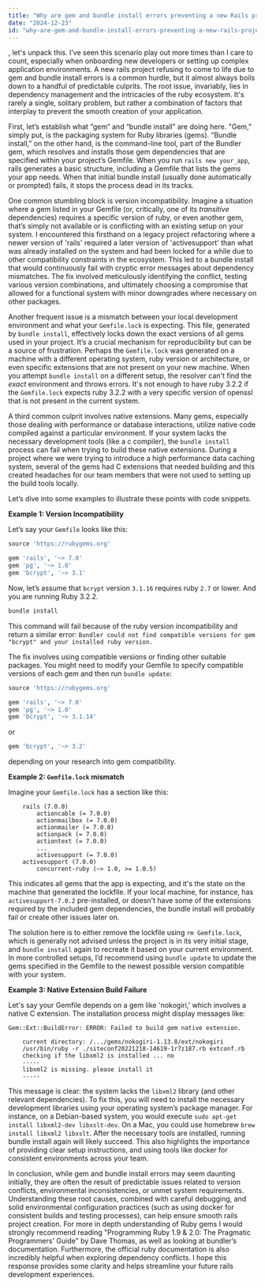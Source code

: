 ```yaml
---
title: "Why are gem and bundle install errors preventing a new Rails project creation?"
date: "2024-12-23"
id: "why-are-gem-and-bundle-install-errors-preventing-a-new-rails-project-creation"
---
```


, let's unpack this. I’ve seen this scenario play out more times than I care to count, especially when onboarding new developers or setting up complex application environments. A new rails project refusing to come to life due to gem and bundle install errors is a common hurdle, but it almost always boils down to a handful of predictable culprits. The root issue, invariably, lies in dependency management and the intricacies of the ruby ecosystem. It's rarely a single, solitary problem, but rather a combination of factors that interplay to prevent the smooth creation of your application.

First, let’s establish what “gem” and “bundle install” are doing here. "Gem," simply put, is the packaging system for Ruby libraries (gems). “Bundle install,” on the other hand, is the command-line tool, part of the Bundler gem, which resolves and installs those gem dependencies that are specified within your project’s Gemfile. When you run `rails new your_app`, rails generates a basic structure, including a Gemfile that lists the gems your app needs. When that initial bundle install (usually done automatically or prompted) fails, it stops the process dead in its tracks.

One common stumbling block is version incompatibility. Imagine a situation where a gem listed in your Gemfile (or, critically, one of its *transitive* dependencies) requires a specific version of ruby, or even another gem, that’s simply not available or is conflicting with an existing setup on your system. I encountered this firsthand on a legacy project refactoring where a newer version of 'rails' required a later version of 'activesupport' than what was already installed on the system and had been locked for a while due to other compatibility constraints in the ecosystem. This led to a bundle install that would continuously fail with cryptic error messages about dependency mismatches. The fix involved meticulously identifying the conflict, testing various version combinations, and ultimately choosing a compromise that allowed for a functional system with minor downgrades where necessary on other packages.

Another frequent issue is a mismatch between your local development environment and what your `Gemfile.lock` is expecting. This file, generated by `bundle install`, effectively locks down the exact versions of all gems used in your project. It’s a crucial mechanism for reproducibility but can be a source of frustration. Perhaps the `Gemfile.lock` was generated on a machine with a different operating system, ruby version or architecture, or even specific extensions that are not present on your new machine. When you attempt `bundle install` on a different setup, the resolver can't find the *exact* environment and throws errors. It's not enough to have ruby 3.2.2 if the `Gemfile.lock` expects ruby 3.2.2 with a very specific version of openssl that is not present in the current system.

A third common culprit involves native extensions. Many gems, especially those dealing with performance or database interactions, utilize native code compiled against a particular environment. If your system lacks the necessary development tools (like a c compiler), the `bundle install` process can fail when trying to build these native extensions. During a project where we were trying to introduce a high performance data caching system, several of the gems had C extensions that needed building and this created headaches for our team members that were not used to setting up the build tools locally.

Let’s dive into some examples to illustrate these points with code snippets.

**Example 1: Version Incompatibility**

Let’s say your `Gemfile` looks like this:

```ruby
source 'https://rubygems.org'

gem 'rails', '~> 7.0'
gem 'pg', '~> 1.0'
gem 'bcrypt', '~> 3.1'
```

Now, let’s assume that `bcrypt` version `3.1.16` requires ruby `2.7` or lower. And you are running Ruby 3.2.2.

```bash
bundle install
```

This command will fail because of the ruby version incompatibility and return a similar error:
`Bundler could not find compatible versions for gem "bcrypt" and your installed ruby version.`

The fix involves using compatible versions or finding other suitable packages. You might need to modify your Gemfile to specify compatible versions of each gem and then run `bundle update`:
```ruby
source 'https://rubygems.org'

gem 'rails', '~> 7.0'
gem 'pg', '~> 1.0'
gem 'bcrypt', '~> 3.1.14'
```
or
```ruby
gem 'bcrypt', '~> 3.2'
```
depending on your research into gem compatibility.

**Example 2: `Gemfile.lock` mismatch**

Imagine your `Gemfile.lock` has a section like this:

```
    rails (7.0.0)
        actioncable (= 7.0.0)
        actionmailbox (= 7.0.0)
        actionmailer (= 7.0.0)
        actionpack (= 7.0.0)
        actiontext (= 7.0.0)
        ...
        activesupport (= 7.0.0)
    activesupport (7.0.0)
        concurrent-ruby (~> 1.0, >= 1.0.5)
```

This indicates all gems that the app is expecting, and it's the state on the machine that generated the lockfile. If your local machine, for instance, has `activesupport-7.0.2` pre-installed, or doesn't have some of the extensions required by the included gem dependencies, the bundle install will probably fail or create other issues later on.

The solution here is to either remove the lockfile using `rm Gemfile.lock`, which is generally not advised unless the project is in its very initial stage, and `bundle install` again to recreate it based on your current environment. In more controlled setups, I’d recommend using `bundle update` to update the gems specified in the Gemfile to the newest possible version compatible with your system.

**Example 3: Native Extension Build Failure**

Let's say your Gemfile depends on a gem like 'nokogiri,' which involves a native C extension. The installation process might display messages like:

```
Gem::Ext::BuildError: ERROR: Failed to build gem native extension.

    current directory: /.../gems/nokogiri-1.13.8/ext/nokogiri
    /usr/bin/ruby -r ./siteconf20221218-14619-1r7z187.rb extconf.rb
    checking if the libxml2 is installed ... no
    -----
    libxml2 is missing. please install it
    -----
```

This message is clear: the system lacks the `libxml2` library (and other relevant dependencies). To fix this, you will need to install the necessary development libraries using your operating system’s package manager. For instance, on a Debian-based system, you would execute `sudo apt-get install libxml2-dev libxslt-dev`. On a Mac, you could use homebrew `brew install libxml2 libxslt`.
After the necessary tools are installed, running bundle install again will likely succeed. This also highlights the importance of providing clear setup instructions, and using tools like docker for consistent environments across your team.

In conclusion, while gem and bundle install errors may seem daunting initially, they are often the result of predictable issues related to version conflicts, environmental inconsistencies, or unmet system requirements. Understanding these root causes, combined with careful debugging, and solid environmental configuration practices (such as using docker for consistent builds and testing processes), can help ensure smooth rails project creation. For more in depth understanding of Ruby gems I would strongly recommend reading "Programming Ruby 1.9 & 2.0: The Pragmatic Programmers' Guide" by Dave Thomas, as well as looking at bundler’s documentation. Furthermore, the official ruby documentation is also incredibly helpful when exploring dependency conflicts. I hope this response provides some clarity and helps streamline your future rails development experiences.

